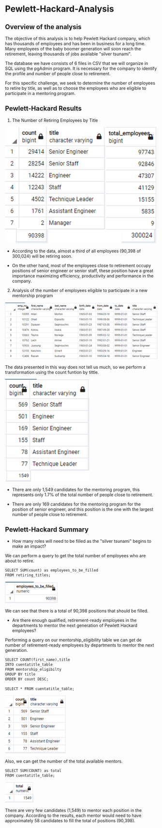 # Pewlett-Hackard-Analysis

## Overview of the analysis

The objective of this analysis is to help Pewlett Hackard company, which has thousands of employees and has been in business for a long time. Many employees of the baby boomer generation will soon reach the retirement, leaving thousands of jobs available "silver tsunami".

The database we have consists of 6 files in CSV that we will organize in SQL using the pgAdmin program. It is necessary for the company to identify the profile and number of people close to retirement.

For this specific challenge, we seek to determine the number of employees to retire by title, as well as to choose the employees who are eligible to participate in a mentoring program.

## Pewlett-Hackard Results

1) The Number of Retiring Employees by Title

![](https://github.com/Jponce25/Pewlett-Hackard-Analysis/blob/d86d3e040489157f628e1d856172449172add9b1/Images/1.png)

- According to the data, almost a third of all employees (90,398 of 300,024) will be retiring soon.

- On the other hand, most of the employees close to retirement occupy positions of senior engineer or senior staff, these position have a great importance maximizing efficiency, productivity and performance in the company.

2) Analysis of the number of employees eligible to participate in a new mentorship program

![](https://github.com/Jponce25/Pewlett-Hackard-Analysis/blob/d86d3e040489157f628e1d856172449172add9b1/Images/2.png)

The data presented in this way does not tell us much, so we perform a transformation using the count funtion by tittle.

![](https://github.com/Jponce25/Pewlett-Hackard-Analysis/blob/d86d3e040489157f628e1d856172449172add9b1/Images/3.png)

- There are only 1,549 candidates for the mentoring program, this represents only 1.7% of the total number of people close to retirement.

- There are only 169 candidates for the mentoring program for the position of senior engineer, and this position is the one with the largest number of people close to retirement.

## Pewlett-Hackard Summary

- How many roles will need to be filled as the "silver tsunami" begins to make an impact?

We can perform a query to get the total number of employees who are about to retire.

```
SELECT SUM(count) as employees_to_be_filled 
FROM retiring_titles;
```

![](https://github.com/Jponce25/Pewlett-Hackard-Analysis/blob/d86d3e040489157f628e1d856172449172add9b1/Images/4.png)

We can see that there is a total of 90,398 positions that should be filled.

- Are there enough qualified, retirement-ready employees in the departments to mentor the next generation of Pewlett Hackard employees?

Performing a query on our mentorship_eligibility table we can get de number of retirement-ready employees by departments to mentor the next generation.

```
SELECT COUNT(first_name),title 
INTO cuentatitle_table
FROM mentorship_eligibilty
GROUP BY title
ORDER BY count DESC;

SELECT * FROM cuentatitle_table;
```

![](https://github.com/Jponce25/Pewlett-Hackard-Analysis/blob/d86d3e040489157f628e1d856172449172add9b1/Images/5.png)

Also, we can get the number of the total available mentors. 

```
SELECT SUM(COUNT) as total
FROM cuentatitle_table;
```

![](https://github.com/Jponce25/Pewlett-Hackard-Analysis/blob/d86d3e040489157f628e1d856172449172add9b1/Images/6.png)

There are very few candidates (1,549) to mentor each position in the company. According to the results, each mentor would need to have approximately 58 candidates to fill the total of positions (90,398).